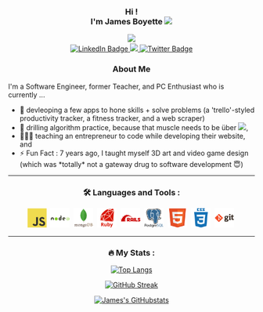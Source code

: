 <!-- <div id="header"> -->

<h3 align="center">
  <div>Hi !
  </div>
  <div>I'm James Boyette <img
    src="https://media.giphy.com/media/hvRJCLFzcasrR4ia7z/giphy.gif"
    width="30"
  /></div>

</h3>

<!-- </div> -->

<div align="center">
	<a href="https://myoctocat.dev/@sou7hernsaint/octocat">
		<!-- <img
			src="https://raw.githubusercontent.com/sou7hernsaint/sou7hernsaint/main/octoJames2.png"
			width="200"
		/> -->
		<img
			src="https://user-images.githubusercontent.com/79064297/158075717-c66bdd66-26f0-4f1f-9334-db38cb7af040.png"
			width="200"
		/>
	</a>
	<div id="badges">
		<a href="https://www.linkedin.com/in/james-boyette/">
			<img
				src="https://img.shields.io/badge/LinkedIn-blue?style=for-the-badge&logo=linkedin&logoColor=white"
				alt="LinkedIn Badge"
			/>
		</a>
		<a href="https://www.james-boyette.com">
			<img
				src="https://img.shields.io/badge/Portfolio-blue?style=for-the-badge&logoColor=white&logo=corsair"
			/>
		</a>
		<a href="https://www.twitter.com/sou7hernsaint">
			<img
				src="https://img.shields.io/badge/Twitter-blue?style=for-the-badge&logo=twitter&logoColor=white"
				alt="Twitter Badge"
			/>
		</a>
	</div>
</div>

<div id="header"></div>

<!-- <div align="center"></div> -->
<h3 align="center">About Me</h3>
<container align="left">
  <div>I'm a Software Engineer, former Teacher, and PC Enthusiast who is currently ...
    <ul>
      <li>🏫 devleoping a few apps to hone skills + solve problems (a 'trello'-styled productivity tracker, a fitness tracker, and a web scraper)</li>
      <li>🌱 drilling algorithm practice, because that muscle needs to be über <img src="https://media.giphy.com/media/ZeMfdHufqiKGoBKuz0/giphy.gif"
    width="30px"></img>,</li>
      <li>👨🏻‍🏫 teaching an entrepreneur to code while developing their website, and</li>
      <li>⚡ Fun Fact : 7 years ago, I taught myself 3D art and video game design (which was *totally* not a gateway drug to software development 😇)</li>
    </ul>
  </div>
</container>
<!-- 💬 -->

---

<h3 align="center"> 🛠️ Languages and Tools : </h3>

<!-- |  Syntax   | Description |
| :-------: | :---------: |
|  Header   |    Title    |
| Paragraph |    Text     | -->

<div align="center">
      <img
        src="https://github.com/devicons/devicon/blob/master/icons/javascript/javascript-original.svg"
        title="JavaScript"
        alt="JavaScript"
        width="40"
        height="40"
        font-size="10px"
      />&nbsp;
      <img
        src="https://github.com/devicons/devicon/blob/master/icons/nodejs/nodejs-original-wordmark.svg"
        title="NodeJS"
        alt="NodeJS"
        width="40"
        height="40"
        font-size="10px"
      />&nbsp;
      <img
        src="https://github.com/devicons/devicon/blob/master/icons/mongodb/mongodb-original-wordmark.svg"
        title="MongoDB"
        alt="MongoDB"
        width="40"
        height="40"
        font-size="10px"
      />&nbsp;
      <img
        src="https://github.com/devicons/devicon/blob/master/icons/ruby/ruby-plain-wordmark.svg"
        title="Ruby"
        alt="Ruby"
        width="40"
        height="40"
        font-size="10px"
      />&nbsp;
      <img
        src="https://github.com/devicons/devicon/blob/master/icons/rails/rails-plain-wordmark.svg"
        title="Rails"
        alt="Rails"
        width="40"
        height="40"
        font-size="10px"
      />&nbsp;
      <img
        src="https://github.com/devicons/devicon/blob/master/icons/postgresql/postgresql-original-wordmark.svg"
        title="PostgreSQL"
        alt="PostgreSQL"
        width="40"
        height="40"
        font-size="10px"
        />&nbsp;
      <img
        src="https://github.com/devicons/devicon/blob/master/icons/html5/html5-original.svg"
        title="HTML5"
        alt="HTML"
        width="40"
        height="40"
        font-size="10px"
      />&nbsp;
      <img
        src="https://github.com/devicons/devicon/blob/master/icons/css3/css3-plain-wordmark.svg"
        title="CSS3"
        alt="CSS"
        width="40"
        height="40"
        font-size="10px"
      />&nbsp;
      <img
        src="https://github.com/devicons/devicon/blob/master/icons/git/git-original-wordmark.svg"
        title="Git"
        **alt="Git"
        width="40"
        height="40"
        font-size="10px"
      />&nbsp;
</div>

---

<h3 align="center"> 🔥 My Stats :</h3>

<container align="center">
  <div align="center">

  <!-- [![Top Langs](https://github-readme-stats.vercel.app/api/top-langs/?username=sou7hernsaint&theme=gruvbox&bg_color=55,FEFFEE,9C9E6D,9C9E6D,9C9E6D,C1C381,072846,031321&title_color=FFC302&text_color=fff&icon_color=faee0c&langs_count=10&layout=compact)](https://github.com/anuraghazra/github-readme-stats) -->

[![Top Langs](https://github-readme-stats.vercel.app/api/top-langs/?username=sou7hernsaint&theme=gruvbox&bg_color=031321&title_color=FFC01D&text_color=fff&icon_color=faee0c&langs_count=8&layout=compact)](https://github.com/anuraghazra/github-readme-stats)

  </div>
  <div align="center">

[![GitHub Streak](http://github-readme-streak-stats.herokuapp.com?user=sou7hernsaint&theme=gruvbox&date_format=M%20j%5B%2C%20Y%5D&background=031321&ring=C1C381&sideNums=FEFFEE&fire=FFC01D&currStreakLabel=FFC01D&dates=D3D58D&border=072846&currStreakNum=FEFFEE&sideLabels=FFD146&stroke=0B466A)](https://git.io/streak-stats)

  </div>
  <div align="center">

  <!-- [![James's GitHubstats](https://github-readme-stats.vercel.app/api?username=sou7hernsaint&theme=gruvbox&show_icons=true&bg_color=30,FEFFEE,9C9E6D,9C9E6D,C1C381,072846,031321&title_color=FFC302&text_color=fff&icon_color=faee0c)](https://github.com/anuraghazra/github-readme-stats) -->

[![James's GitHubstats](https://github-readme-stats.vercel.app/api?username=sou7hernsaint&theme=gruvbox&show_icons=true&bg_color=031321&title_color=FFC01D&text_color=fff&icon_color=D3D58D)](https://github.com/anuraghazra/github-readme-stats)

  </div>
</container>
<!-- --- ### :writing_hand: Blog Posts : -->
<!-- BLOG-POST-LIST:START -->
<!-- - [Deploying My First GitHub App with
Probot](https://dev.to/github/developing-my-first-github-app-with-probot-3g0p) -
[Teaching to Empower: How to Support Junior
Engineers](https://blackgirlbytes.dev/how-to-support-early-career-developers) -
[How to Create the Perfect README for Your Open Source
Project](https://dev.to/github/how-to-create-the-perfect-readme-for-your-open-source-project-1k69)
- [Make your first contribution to a GitHub
Action!](https://dev.to/github/how-to-edit-a-github-action-3j14) -->
<!-- BLOG-POST-LIST:END -->
